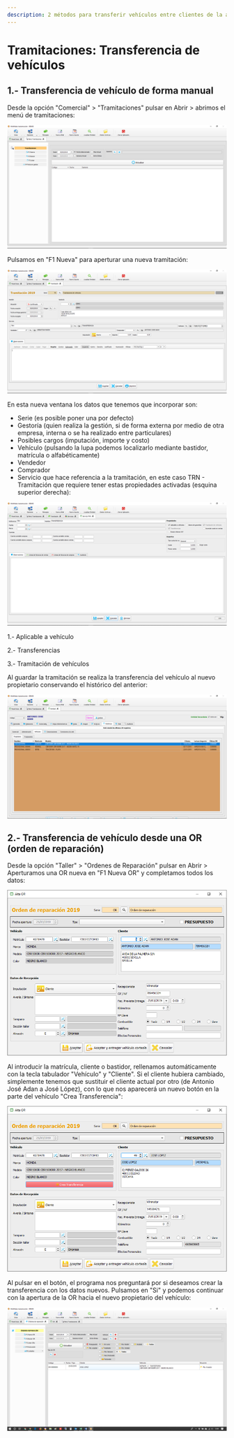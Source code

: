 ```yaml
---
description: 2 métodos para transferir vehículos entre clientes de la aplicación Winmotor
---
```


# Tramitaciones: Transferencia de vehículos

## 1.- Transferencia de vehículo de forma manual

Desde la opción "Comercial" > "Tramitaciones" pulsar en Abrir > abrimos el menú de tramitaciones:

![](<../.gitbook/assets/image (228).png>)

Pulsamos en "F1 Nueva" para aperturar una nueva tramitación:

![](<../.gitbook/assets/image (229).png>)

En esta nueva ventana los datos que tenemos que incorporar son:

* Serie (es posible poner una por defecto)
* Gestoría (quien realiza la gestión, si de forma externa por medio de otra empresa, interna o se ha realizado entre particulares)
* Posibles cargos (imputación, importe y costo)
* Vehículo (pulsando la lupa podemos localizarlo mediante bastidor, matrícula o alfabéticamente)
* Vendedor
* Comprador
* Servicio que hace referencia a la tramitación, en este caso TRN - Tramitación que requiere tener estas propiedades activadas (esquina superior derecha):

![](<../.gitbook/assets/image (230).png>)

1.- Aplicable a vehículo

2.- Transferencias

3.- Tramitación de vehículos

Al guardar la tramitación se realiza la transferencia del vehículo al nuevo propietario conservando el histórico del anterior:

![](<../.gitbook/assets/image (231).png>)

## 2.- Transferencia de vehículo desde una OR (orden de reparación)

Desde la opción "Taller" > "Ordenes de Reparación" pulsar en Abrir > Aperturamos una OR nueva en "F1 Nueva OR" y completamos todos los datos:

![](<../.gitbook/assets/image (232).png>)

Al introducir la matrícula, cliente o bastidor, rellenamos automáticamente con la tecla tabulador "Vehículo" y "Cliente". Si el cliente hubiera cambiado, simplemente tenemos que sustituir el cliente actual por otro (de Antonio José Adan a José López), con lo que nos aparecerá un nuevo botón en la parte del vehículo "Crea Transferencia":

![](<../.gitbook/assets/image (233).png>)

Al pulsar en el botón, el programa nos preguntará por si deseamos crear la transferencia con los datos nuevos. Pulsamos en "Si" y podemos continuar con la apertura de la OR hacia el nuevo propietario del vehículo:

![](<../.gitbook/assets/image (234).png>)


